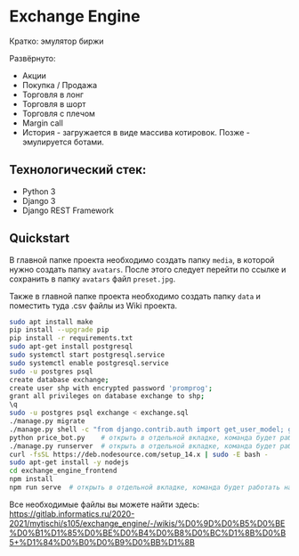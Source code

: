# Exchange Engine
Кратко: эмулятор биржи

Развёрнуто: 
- Акции
- Покупка / Продажа
- Торговля в лонг
- Торговля в шорт
- Торговля с плечом
- Margin call
- История - загружается в виде массива котировок. Позже - эмулируется ботами.

## Технологический стек:
- Python 3
- Django 3
- Django REST Framework

## Quickstart
В главной папке проекта необходимо создать папку `media`, в которой нужно создать папку `avatars`. После этого 
следует перейти по ссылке и сохранить в папку `avatars` файл `preset.jpg`.

Также в главной папке проекта необходимо создать папку `data` и поместить туда .csv файлы из Wiki проекта.
```bash
sudo apt install make
pip install --upgrade pip
pip install -r requirements.txt
sudo apt-get install postgresql
sudo systemctl start postgresql.service
sudo systemctl enable postgresql.service
sudo -u postgres psql
create database exchange;
create user shp with encrypted password 'promprog';
grant all privileges on database exchange to shp;
\q
sudo -u postgres psql exchange < exchange.sql
./manage.py migrate
./manage.py shell -c "from django.contrib.auth import get_user_model; get_user_model().objects.create_superuser('vasya', '1@abc.net', 'promprog')"
python price_bot.py    # открыть в отдельной вкладке, команда будет работать на протяжении всего времени
./manage.py runserver  # открыть в отдельной вкладке, команда будет работать на протяжении всего времени
curl -fsSL https://deb.nodesource.com/setup_14.x | sudo -E bash -
sudo apt-get install -y nodejs
cd exchange_engine_frontend
npm install
npm run serve  # открыть в отдельной вкладке, команда будет работать на протяжении всего времени
```

Все необходимые файлы вы можете найти здесь: https://gitlab.informatics.ru/2020-2021/mytischi/s105/exchange_engine/-/wikis/%D0%9D%D0%B5%D0%BE%D0%B1%D1%85%D0%BE%D0%B4%D0%B8%D0%BC%D1%8B%D0%B5+%D1%84%D0%B0%D0%B9%D0%BB%D1%8B
